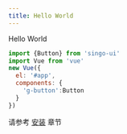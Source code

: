 ```yaml
---
title: Hello World
---
```


Hello World
```javascript
import {Button} from 'singo-ui'
import Vue from 'vue'
new Vue({
  el: '#app',
  components: {
    'g-button':Button
  }
})
```

请参考 [安装](../install/) 章节